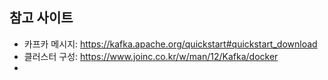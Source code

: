 ## 참고 사이트
- 카프카 메시지: https://kafka.apache.org/quickstart#quickstart_download
- 클러스터 구성: https://www.joinc.co.kr/w/man/12/Kafka/docker
- 
